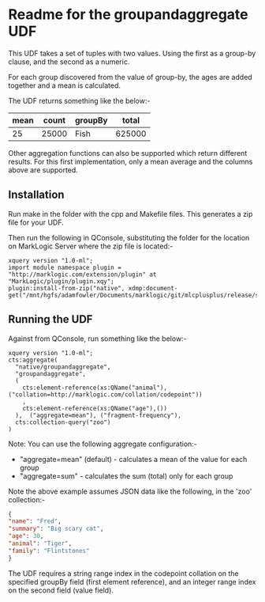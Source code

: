 # Readme for the groupandaggregate UDF

This UDF takes a set of tuples with two values. Using the first as a group-by clause, and the second as a numeric.

For each group discovered from the value of group-by, the ages are added together and a mean is calculated.

The UDF returns something like the below:-

mean|count|groupBy|total
---|---|---|---
25|25000|Fish|625000

Other aggregation functions can also be supported which return different results. For this first implementation,
only a mean average and the columns above are supported.

## Installation

Run make in the folder with the cpp and Makefile files. This generates a zip file for your UDF.

Then run the following in QConsole, substituting the folder for the location on MarkLogic Server 
where the zip file is located:-

```xquery
xquery version "1.0-ml";
import module namespace plugin = "http://marklogic.com/extension/plugin" at "MarkLogic/plugin/plugin.xqy";
plugin:install-from-zip("native", xdmp:document-get("/mnt/hgfs/adamfowler/Documents/marklogic/git/mlcplusplus/release/samples/cppcustomudf/groupandaggregate.zip")/node())
```

## Running the UDF

Against from QConsole, run something like the below:-

```xquery
xquery version "1.0-ml";
cts:aggregate(
  "native/groupandaggregate",
  "groupandaggregate",
  (
    cts:element-reference(xs:QName("animal"),("collation=http://marklogic.com/collation/codepoint"))
    ,
    cts:element-reference(xs:QName("age"),())
  ),  ("aggregate=mean"), ("fragment-frequency"), 
  cts:collection-query("zoo")
)
```

Note: You can use the following aggregate configuration:-
- "aggregate=mean" (default) - calculates a mean of the value for each group
- "aggregate=sum" - calculates the sum (total) only for each group

Note the above example assumes JSON data like the following, in the 'zoo' collection:-

```json
{
"name": "Fred", 
"summary": "Big scary cat", 
"age": 30, 
"animal": "Tiger", 
"family": "Flintstones"
}
```

The UDF requires a string range index in the codepoint collation on the specified groupBy field (first element reference),
and an integer range index on the second field (value field).
